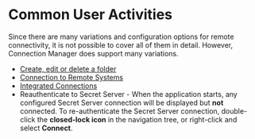 [title]: # (Common User Activities)
[tags]: # (user)
[priority]: # (500)
# Common User Activities

Since there are many variations and configuration options for remote connectivity, it is not possible to cover all of them in detail. However, Connection Manager does support many variations.

* [Create, edit or delete a folder](folder.md)
* [Connection to Remote Systems](../common-user/connections/remote-conn/index.md)
* [Integrated Connections](../common-user/connections/integrated-conn/index.md)
* Reauthenticate to Secret Server - When the application starts, any configured Secret Server connection will be displayed but __not__ connected. 
To re-authenticate the Secret Server connection, double-click the __closed-lock icon__ in the navigation tree, or right-click and select __Connect__.